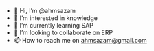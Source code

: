 - 👋 Hi, I’m @ahmsazam
- 👀 I’m interested in knowledge
- 🌱 I’m currently learning SAP
- 💞️ I’m looking to collaborate on ERP
- 📫 How to reach me on ahmsazam@gmail.com

<!---
ahmsazam/ahmsazam is a ✨ special ✨ repository because its `README.md` (this file) appears on your GitHub profile.
You can click the Preview link to take a look at your changes.
--->
